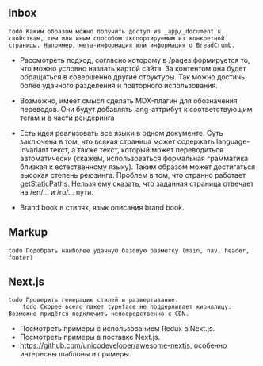 ## Inbox

    todo Каким образом можно получить доступ из _app/_document к свойствам, тем или иным способом экспортируемым из конкретной страницы. Например, мета-информация или информация о BreadCrumb. 

- Рассмотреть подход, согласно которому в /pages формируется то, что можно условно назвать картой сайта. За контентом она будет обращаться в совершенно другие структуры. Так можно достичь более удачного разделения и повторного использования.

- Возможно, имеет смысл сделать MDX-плагин для обозначения переводов. Они будут добавлять lang-аттрибут к соответствующим тегам и в части рендеринга

- Есть идея реализовать все языки в одном документе. Суть заключена в том, что всякая страница может содержать language-invariant текст, а также текст, который может переводиться автоматически (скажем, использоваться формальная грамматика близкая к естественному языку). Таким образом может достигаться высокая степень реюзинга. Проблем в том, что странно работает getStaticPaths. Нельзя ему сказать, что заданная страница отвечает на /en/... и /ru/... пути.

- Brand book в стилях, язык описания brand book.

## Markup

    todo Подобрать наиболее удачную базовую разметку (main, nav, header, footer)

## Next.js

    todo Проверить генерацию стилей и развертывание.
        todo Скорее всего пакет typeface не поддерживает кириллицу. Возможно придётся подключить непосредственно с CDN.
 
- Посмотреть примеры с использованием Redux в Next.js.
- Посмотреть примеры в поставке Next.js.
- https://github.com/unicodeveloper/awesome-nextjs, особенно интересны шаблоны и примеры.

